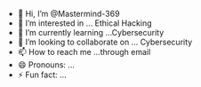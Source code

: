 - 👋 Hi, I’m @Mastermind-369
- 👀 I’m interested in ... Ethical Hacking
- 🌱 I’m currently learning ...Cybersecurity
- 💞️ I’m looking to collaborate on ... Cybersecurity
- 📫 How to reach me ...through email
- 😄 Pronouns: ...
- ⚡ Fun fact: ...

<!---
Mastermind-369/Mastermind-369 is a ✨ special ✨ repository because its `README.md` (this file) appears on your GitHub profile.
You can click the Preview link to take a look at your changes.
--->
